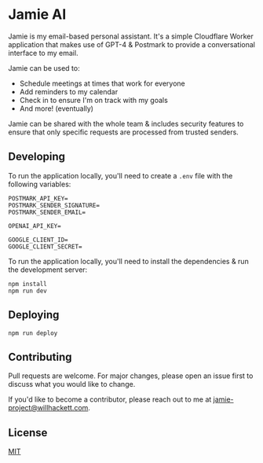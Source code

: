 # Jamie AI

Jamie is my email-based personal assistant. It's a simple Cloudflare Worker application that makes use of GPT-4 & Postmark to provide a conversational interface to my email.

Jamie can be used to:

- Schedule meetings at times that work for everyone
- Add reminders to my calendar
- Check in to ensure I'm on track with my goals
- And more! (eventually)

Jamie can be shared with the whole team & includes security features to ensure that only specific requests are processed from trusted senders.

## Developing

To run the application locally, you'll need to create a `.env` file with the following variables:

```
POSTMARK_API_KEY=
POSTMARK_SENDER_SIGNATURE=
POSTMARK_SENDER_EMAIL=

OPENAI_API_KEY=

GOOGLE_CLIENT_ID=
GOOGLE_CLIENT_SECRET=
```

To run the application locally, you'll need to install the dependencies & run the development server:

```
npm install
npm run dev
```

## Deploying

```
npm run deploy
```

## Contributing

Pull requests are welcome. For major changes, please open an issue first to discuss what you would like to change.

If you'd like to become a contributor, please reach out to me at [jamie-project@willhackett.com](mailto:jamie-project@willhackett.com).

## License

[MIT](https://choosealicense.com/licenses/mit/)
